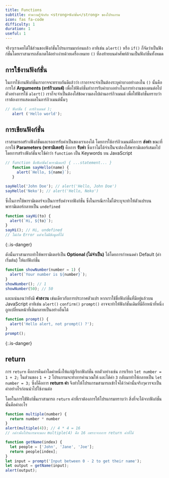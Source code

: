 ```yaml
---
title: Functions
subtitle: ทำความรู้จักกับ <strong>ฟังก์ชั่น</strong> ของโปรแกรม
icon: fas fa-code
difficulty: 1
duration: 1
useful: 1
---
```


จริงๆเราเคยได้ใช้ส่วนของฟังก์ชั่นโปรแกรมมาก่อนแล้ว อาทิเช่น `alert()` หรือ `if()` ก็จัดว่าเป็นฟังก์ชั่นโดยเราสามารถสังเกตได้อย่างง่ายด้วยเครื่องหมาย `()` ที่ลงท้ายบนคำศัพท์ล้วนเป็นฟังก์ชั่นทั้งหมด

## การใช้งานฟังก์ชั่น

ในการใช้งานฟังก์ชั่นเราอาจจะทราบกันดีแล้วว่า เราอาจจะจำเป็นต้องระบุค่าบางอย่างลงใน `()` นั้นคือการใส่ **Arguments (อาร์กิวเมนต์)** เพื่อให้ฟังก์ชั่นทำการรับค่าบางอย่างในการทำงานของตนต่อไป ตัวอย่างการใช้ `alert()` เราก็จะจำเป็นต้องใส่ข้อความลงไปผ่านอาร์กิวเมนต์ เพื่อให้ฟังก์ชั่นทราบว่าเราต้องการแสดงผลในอาร์กิวเมนต์นั้นๆ

```javascript
// ฟังก์ชั่น ( อาร์กิวเมนต์ );
   alert ('Hello world');
```

## การเขียนฟังก์ชั่น

เราสามารถสร้างฟังก์ชั่นและรอการรับค่าเป็นของเราเองได้ โดยการใช้อาร์กิวเมนต์คือการ **ส่งค่า** ขณะที่การใช้ **Parameters (พารามิเตอร์)** คือการ **รับค่า** ซึ่งเราไม่ได้จำเป็นจะต้องใส่พารามิเตอร์เสมอไป โดยการสร้างฟังก์ชั่นจะใช้คำว่า `function` เป็น Keywords บน JavaScript

```javascript
// function ชื่อฟังก์ชั่น(พารามิเตอร์) { ...statement... }
   function sayHello(name) {
     alert(`Hello, ${name}`);
   }

sayHello('John Doe'); // alert('Hello, John Doe')
sayHello('Neko'); // alert('Hello, Neko')
```

ซึ่งในการใช้พารามิเตอร์จะเป็นการรับค่าจากฟังก์ชั่น ซึ่งในกรณีเราไม่ได้ระบุจะทำให้ตัวแปรบนพารามิเตอร์กลายเป็น `undefined`

```javascript
function sayHi(to) {
  alert(`Hi, ${to}`);
}
sayHi(); // Hi, undefined
// ไม่เกิด Error แต่จะไม่มีข้อมูลที่ได้
```
{:.is-danger}

ดังนั้นเราสามารถทำให้พารามิเตอร์เป็น **Optional (ไม่จำเป็น)** ได้โดยการกำหนดค่า Default (ค่าเริ่มต้น) ให้แก่ฟังก์ชั่น

```javascript
function showNumber(number = 1) {
  alert(`Your number is ${number}`);
}
showNumber(); // 1
showNumber(50); // 50
```

และแน่นอนว่ายังมี **คำสงวน** เช่นเดียวกับการประกาศตัวแปร หากเราใช้ชื่อฟังก์ชั่นที่มีอยู่แล้วบน JavaScript อาทิเช่น `alert()` `confirm()` `prompt()` อาจจะทำให้ฟังก์ชั่นเดิมที่มีอีกหน้าที่หนึ่ง ถูกเปลี่ยนหน้าที่เดิมกลายเป็นอย่างอื่นได้

```javascript
function prompt() {
  alert('Hello alert, not prompt() ?');
}
prompt();
```
{:.is-danger}

## return

การ `return` คือการคืนค่าใดค่าหนึ่งให้แก่ผู้เรียกฟังก์ชั่น ยกตัวอย่างเช่น การเรียก `let number = 1 + 2;` ในส่วนของ `1 + 2` โปรแกรมจะทำการคำนวณให้ และได้ค่า `3` กลับมาทำให้กลายเป็น `let number = 3;` ซึ่งก็คือการ **return ค่า** จึงทำให้โปรแกรมสามารถเข้าใจได้ว่าค่านั้นจริงๆควรจะเป็นค่าอย่างไรก่อนนำไปใช้งานต่อ

โดยในการใช้ฟังก์ชั่นเราสามารถ `return` ค่าที่เราต้องการให้โปรแกรมทราบว่า สิ่งที่จะได้จากฟังก์ชั่นนั้นคือค่าอะไร

```javascript
function multiple(number) {
  return number * number
}
alert(multiple(4)); // 4 * 4 = 16
// กล่าวคือโปรแกรมจะมอง multiple(4) คือ 16 เพราะจากการ return ค่าที่ได้
```

```javascript
function getName(index) {
  let people = ['John', 'Jane', 'Joe'];
  return people[index];
}
let input = prompt('Input between 0 - 2 to get their name');
let output = getName(input);
alert(output);
```
